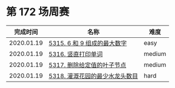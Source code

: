 # 第 172 场周赛

**完成时间**|**名称**|**难度**
------------|--------|------------
2020.01.19|[5315. 6 和 9 组成的最大数字](./5315.%206%20和%209%20组成的最大数字)|easy
2020.01.19|[5316. 竖直打印单词](./5316.%20竖直打印单词)|medium
2020.01.19|[5317. 删除给定值的叶子节点](./5317.%20删除给定值的叶子节点)|medium
2020.01.19|[5318. 灌溉花园的最少水龙头数目](./5318.%20灌溉花园的最少水龙头数目)|hard
